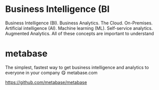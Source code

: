 # Business Intelligence (BI

Business Intelligence (BI). Business Analytics. The Cloud. On-Premises. Artificial intelligence (AI). Machine learning (ML). Self-service analytics. Augmented Analytics. All of these concepts are important to understand


# metabase

The simplest, fastest way to get business intelligence and analytics to everyone in your company 😋
metabase.com 

https://github.com/metabase/metabase
